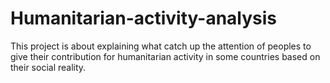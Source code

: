 # Humanitarian-activity-analysis
This project is about explaining what catch up the attention of peoples to give their contribution for humanitarian activity in some countries based on their social reality.
